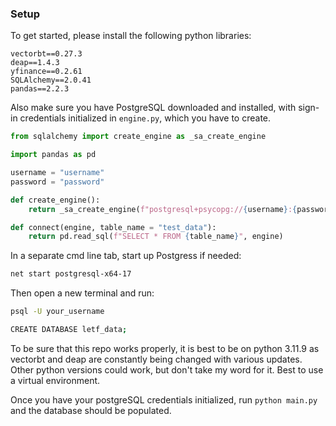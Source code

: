 ### Setup

To get started, please install the following python libraries: 

```
vectorbt==0.27.3
deap==1.4.3
yfinance==0.2.61
SQLAlchemy==2.0.41
pandas==2.2.3
```

Also make sure you have PostgreSQL downloaded and installed, with sign-in credentials initialized in `engine.py`, which you have to create.

```py
from sqlalchemy import create_engine as _sa_create_engine

import pandas as pd

username = "username"
password = "password"

def create_engine():
    return _sa_create_engine(f"postgresql+psycopg://{username}:{password}@localhost:5432/letf_data")

def connect(engine, table_name = "test_data"):
    return pd.read_sql(f"SELECT * FROM {table_name}", engine)
```

In a separate cmd line tab, start up Postgress if needed:
```bash
net start postgresql-x64-17
```

Then open a new terminal and run:
```bash
psql -U your_username

CREATE DATABASE letf_data;
```

To be sure that this repo works properly, it is best to be on python 3.11.9 as vectorbt and deap are constantly being changed with various updates. Other python versions could work, but don't take my word for it. Best to use a virtual environment. 

Once you have your postgreSQL credentials initialized, run `python main.py` and the database should be populated. 


